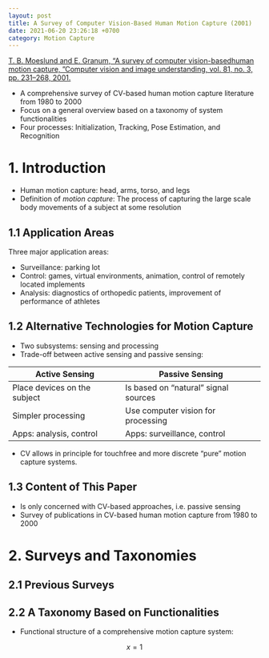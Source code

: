 ```yaml
---
layout: post
title: A Survey of Computer Vision-Based Human Motion Capture (2001)
date: 2021-06-20 23:26:18 +0700
category: Motion Capture
---
```





[T. B. Moeslund and E. Granum, “A survey of computer vision-basedhuman motion capture, ”Computer  vision  and  image  understanding, vol. 81, no. 3, pp. 231–268, 2001.](https://doi.org/10.1006/cviu.2000.0897)

* A comprehensive survey of CV-based human motion capture literature from 1980 to 2000
* Focus on a general overview based on a taxonomy of system functionalities
* Four processes: Initialization, Tracking, Pose Estimation, and Recognition 


# __1. Introduction__
* Human motion capture: head, arms, torso, and legs
* Definition of _motion capture_: The process of capturing the large scale body movements of a subject at some resolution

## 1.1 Application Areas
Three major application areas:
* Surveillance: parking lot
* Control: games, virtual environments, animation, control of remotely located implements
* Analysis: diagnostics of orthopedic patients, improvement of performance of athletes

## 1.2 Alternative Technologies for Motion Capture
* Two subsystems: sensing and processing
* Trade-off between active sensing and passive sensing:

|        Active Sensing        |           Passive Sensing          |
|------------------------------|------------------------------------|
| Place devices on the subject | Is based on “natural” signal sources  |
| Simpler processing           | Use computer vision for processing |
| Apps: analysis, control      | Apps: surveillance, control        |

* CV allows in principle for touchfree and more discrete “pure”
motion capture systems.

## 1.3 Content of This Paper
* Is only concerned with CV-based approaches, i.e. passive sensing
* Survey of publications in CV-based human motion capture from 1980 to 2000


# __2. Surveys and Taxonomies__ 
## 2.1 Previous Surveys
## 2.2 A Taxonomy Based on Functionalities
* Functional structure of a comprehensive motion capture system:

$$ x=1 $$